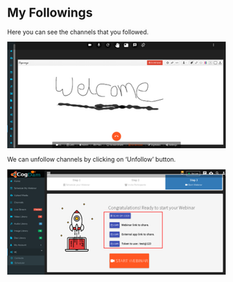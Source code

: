 # My Followings

Here you can see the channels that you followed.

![](../.gitbook/assets/image%20%2844%29.png)

We can unfollow channels by clicking on ‘Unfollow’ button.

![](../.gitbook/assets/image%20%28199%29.png)



